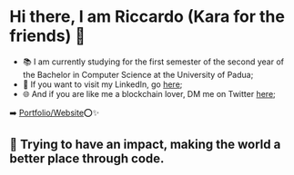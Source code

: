 # Hi there, I am Riccardo (Kara for the friends) 👋

- 📚 I am currently studying for the first semester of the second year of the Bachelor in Computer Science at the University of Padua;
- 👤 If you want to visit my LinkedIn, go [here](https://www.linkedin.com/in/riccardo-toniolo/);
- 🌐 And if you are like me a blockchain lover, DM me on Twitter [here](https://mobile.twitter.com/karasw_);

➡️ [Portfolio/Website](https://rtsw.dev)⭕️✨
## 🔭 Trying to have an impact, making the world a better place through code.

